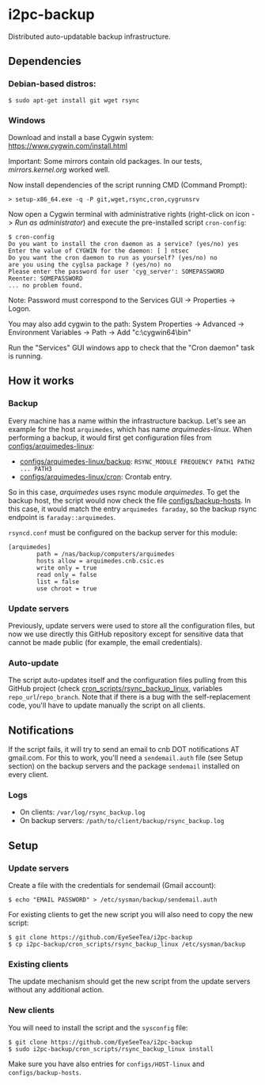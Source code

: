 # i2pc-backup

Distributed auto-updatable backup infrastructure.

## Dependencies

### Debian-based distros:

```
$ sudo apt-get install git wget rsync
```

### Windows

Download and install a base Cygwin system: https://www.cygwin.com/install.html

Important: Some mirrors contain old packages. In our tests, _mirrors.kernel.org_ worked well.

Now install dependencies of the script running CMD (Command Prompt):

```
> setup-x86_64.exe -q -P git,wget,rsync,cron,cygrunsrv
```

Now open a Cygwin terminal with administrative rights (right-click on icon -> _Run as administrator_) and execute the pre-installed script `cron-config`:

```
$ cron-config
Do you want to install the cron daemon as a service? (yes/no) yes
Enter the value of CYGWIN for the daemon: [ ] ntsec
Do you want the cron daemon to run as yourself? (yes/no) no
are you using the cyglsa package ? (yes/no) no
Please enter the password for user 'cyg_server': SOMEPASSWORD
Reenter: SOMEPASSWORD
... no problem found.
```

Note: Password must correspond to the Services GUI -> Properties -> Logon.

You may also add cygwin to the path: System Properties -> Advanced -> Environment Variables -> Path -> Add "c:\cygwin64\bin"

Run the "Services" GUI windows app to check that the "Cron daemon" task is running.

## How it works

### Backup

Every machine has a name within the infrastructure backup. Let's see an example for the host `arquimedes`, which has name _arquimedes-linux_. When performing a backup, it would first get configuration files from [configs/arquimedes-linux](configs/arquimedes-linux):

  * [configs/arquimedes-linux/backup](configs/arquimedes-linux/backup): `RSYNC_MODULE FREQUENCY PATH1 PATH2 ... PATH3`
  * [configs/arquimedes-linux/cron](configs/arquimedes-linux/cron): Crontab entry.

So in this case, _arquimedes_ uses rsync module _arquimedes_. To get the backup host, the script would now check the file [configs/backup-hosts](configs/backup-hosts). In this case, it would match the entry `arquimedes faraday`, so the backup rsync endpoint is `faraday::arquimedes`.

`rsyncd.conf` must be configured on the backup server for this module:

```
[arquimedes]
        path = /nas/backup/computers/arquimedes
        hosts allow = arquimedes.cnb.csic.es
        write only = true
        read only = false
        list = false
        use chroot = true
```

### Update servers

Previously, update servers were used to store all the configuration files, but now we use directly this GitHub repository except for sensitive data that cannot be made public (for example, the email credentials).

### Auto-update

The script auto-updates itself and the configuration files pulling from this GitHub project (check [cron_scripts/rsync_backup_linux](cron_scripts/rsync_backup_linux), variables `repo_url`/`repo_branch`. Note that if there is a bug with the self-replacement code, you'll have to update manually the script on all clients.

## Notifications

If the script fails, it will try to send an email to cnb DOT notifications AT gmail.com. For this to work, you'll need a `sendemail.auth` file (see Setup section) on the backup servers and the package `sendemail` installed on every client.

### Logs

* On clients: `/var/log/rsync_backup.log`
* On backup servers: `/path/to/client/backup/rsync_backup.log`

## Setup

### Update servers

Create a file with the credentials for sendemail (Gmail account):

```
$ echo "EMAIL PASSWORD" > /etc/sysman/backup/sendemail.auth
```

For existing clients to get the new script you will also need to copy the new script:

```
$ git clone https://github.com/EyeSeeTea/i2pc-backup
$ cp i2pc-backup/cron_scripts/rsync_backup_linux /etc/sysman/backup
```

### Existing clients

The update mechanism should get the new script from the update servers without any additional action.

### New clients

You will need to install the script and the `sysconfig` file:

```
$ git clone https://github.com/EyeSeeTea/i2pc-backup
$ sudo i2pc-backup/cron_scripts/rsync_backup_linux install
```

Make sure you have also entries for `configs/HOST-linux` and `configs/backup-hosts`.